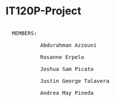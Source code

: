 # IT120P-Project
 
 <pre>
 
  MEMBERS:  <br>
           Abdurahman Azzouni <br>
           Rosanne Erpelo <br>
           Joshua Sam Picato <br>
           Justin George Talavera <br>
           Andrea May Pineda <br>
 
 </pre>
 

